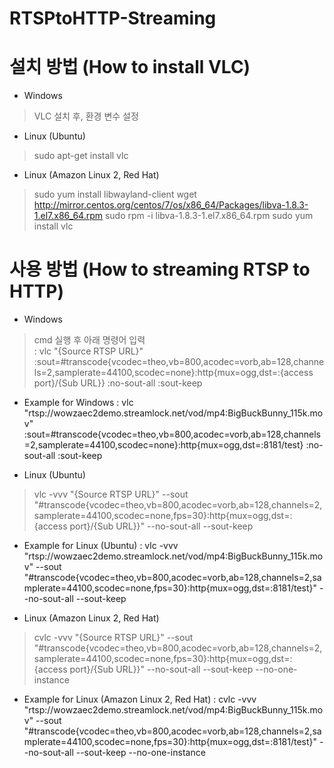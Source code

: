 # RTSPtoHTTP-Streaming

# 설치 방법 (How to install VLC)
- Windows
 > VLC 설치 후, 환경 변수 설정

- Linux (Ubuntu)
 > sudo apt-get install vlc 

- Linux (Amazon Linux 2, Red Hat)
 > sudo yum install libwayland-client
 > wget http://mirror.centos.org/centos/7/os/x86_64/Packages/libva-1.8.3-1.el7.x86_64.rpm
 > sudo rpm -i libva-1.8.3-1.el7.x86_64.rpm
 > sudo yum install vlc





# 사용 방법 (How to streaming RTSP to HTTP)
- Windows
 > cmd 실행 후 아래 명령어 입력  
   : vlc "{Source RTSP URL}" :sout=#transcode{vcodec=theo,vb=800,acodec=vorb,ab=128,channels=2,samplerate=44100,scodec=none}:http{mux=ogg,dst=:{access port}/{Sub URL}} :no-sout-all :sout-keep

- Example for Windows 
   : vlc "rtsp://wowzaec2demo.streamlock.net/vod/mp4:BigBuckBunny_115k.mov" :sout=#transcode{vcodec=theo,vb=800,acodec=vorb,ab=128,channels=2,samplerate=44100,scodec=none}:http{mux=ogg,dst=:8181/test} :no-sout-all :sout-keep


- Linux (Ubuntu)
 > vlc -vvv "{Source RTSP URL}" --sout "#transcode{vcodec=theo,vb=800,acodec=vorb,ab=128,channels=2,samplerate=44100,scodec=none,fps=30}:http{mux=ogg,dst=:{access port}/{Sub URL}}" --no-sout-all --sout-keep

- Example for Linux (Ubuntu)
   : vlc -vvv "rtsp://wowzaec2demo.streamlock.net/vod/mp4:BigBuckBunny_115k.mov" --sout "#transcode{vcodec=theo,vb=800,acodec=vorb,ab=128,channels=2,samplerate=44100,scodec=none,fps=30}:http{mux=ogg,dst=:8181/test}" --no-sout-all --sout-keep


- Linux (Amazon Linux 2, Red Hat)
 > cvlc -vvv "{Source RTSP URL}" --sout "#transcode{vcodec=theo,vb=800,acodec=vorb,ab=128,channels=2,samplerate=44100,scodec=none,fps=30}:http{mux=ogg,dst=:{access port}/{Sub URL}}" --no-sout-all --sout-keep --no-one-instance

- Example for Linux (Amazon Linux 2, Red Hat)
   : cvlc -vvv "rtsp://wowzaec2demo.streamlock.net/vod/mp4:BigBuckBunny_115k.mov" --sout "#transcode{vcodec=theo,vb=800,acodec=vorb,ab=128,channels=2,samplerate=44100,scodec=none,fps=30}:http{mux=ogg,dst=:8181/test}" --no-sout-all --sout-keep --no-one-instance
